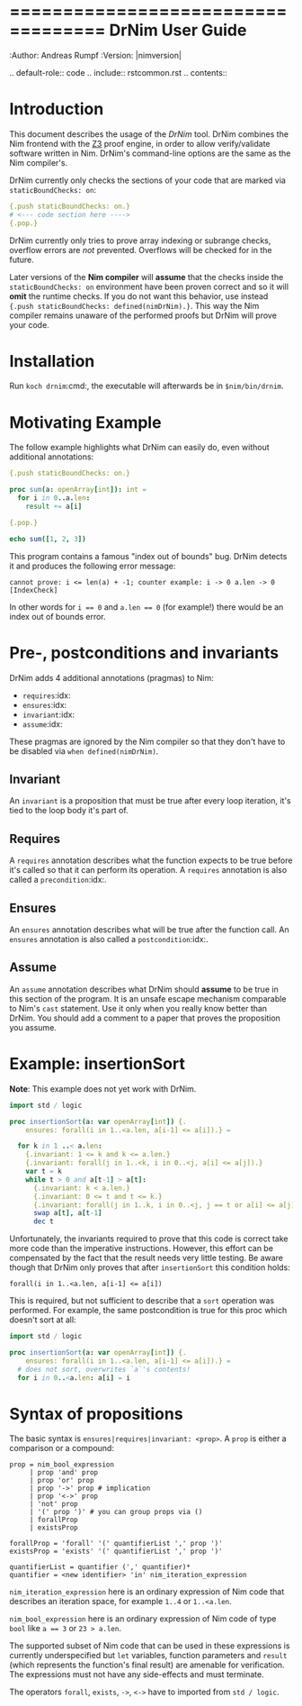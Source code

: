 ===================================
   DrNim User Guide
===================================

:Author: Andreas Rumpf
:Version: |nimversion|

.. default-role:: code
.. include:: rstcommon.rst
.. contents::


Introduction
============

This document describes the usage of the *DrNim* tool. DrNim combines
the Nim frontend with the [Z3](https://github.com/Z3Prover/z3) proof
engine, in order to allow verify/validate software written in Nim.
DrNim's command-line options are the same as the Nim compiler's.


DrNim currently only checks the sections of your code that are marked
via `staticBoundChecks: on`:

  ```nim
  {.push staticBoundChecks: on.}
  # <--- code section here ---->
  {.pop.}
  ```

DrNim currently only tries to prove array indexing or subrange checks,
overflow errors are *not* prevented. Overflows will be checked for in
the future.

Later versions of the **Nim compiler** will **assume** that the checks inside
the `staticBoundChecks: on` environment have been proven correct and so
it will **omit** the runtime checks. If you do not want this behavior, use
instead `{.push staticBoundChecks: defined(nimDrNim).}`. This way the
Nim compiler remains unaware of the performed proofs but DrNim will prove
your code.


Installation
============

Run `koch drnim`:cmd:, the executable will afterwards be
in ``$nim/bin/drnim``.


Motivating Example
==================

The follow example highlights what DrNim can easily do, even
without additional annotations:

  ```nim
  {.push staticBoundChecks: on.}

  proc sum(a: openArray[int]): int =
    for i in 0..a.len:
      result += a[i]

  {.pop.}

  echo sum([1, 2, 3])
  ```

This program contains a famous "index out of bounds" bug. DrNim
detects it and produces the following error message:

    cannot prove: i <= len(a) + -1; counter example: i -> 0 a.len -> 0 [IndexCheck]

In other words for `i == 0` and `a.len == 0` (for example!) there would be
an index out of bounds error.


Pre-, postconditions and invariants
===================================

DrNim adds 4 additional annotations (pragmas) to Nim:

- `requires`:idx:
- `ensures`:idx:
- `invariant`:idx:
- `assume`:idx:

These pragmas are ignored by the Nim compiler so that they don't have to
be disabled via `when defined(nimDrNim)`.


Invariant
---------

An `invariant` is a proposition that must be true after every loop
iteration, it's tied to the loop body it's part of.


Requires
--------

A `requires` annotation describes what the function expects to be true
before it's called so that it can perform its operation. A `requires`
annotation is also called a `precondition`:idx:.


Ensures
-------

An `ensures` annotation describes what will be true after the function
call. An `ensures` annotation is also called a `postcondition`:idx:.


Assume
------

An `assume` annotation describes what DrNim should **assume** to be true
in this section of the program. It is an unsafe escape mechanism comparable
to Nim's `cast` statement. Use it only when you really know better
than DrNim. You should add a comment to a paper that proves the proposition
you assume.


Example: insertionSort
======================

**Note**: This example does not yet work with DrNim.

  ```nim
  import std / logic

  proc insertionSort(a: var openArray[int]) {.
      ensures: forall(i in 1..<a.len, a[i-1] <= a[i]).} =

    for k in 1 ..< a.len:
      {.invariant: 1 <= k and k <= a.len.}
      {.invariant: forall(j in 1..<k, i in 0..<j, a[i] <= a[j]).}
      var t = k
      while t > 0 and a[t-1] > a[t]:
        {.invariant: k < a.len.}
        {.invariant: 0 <= t and t <= k.}
        {.invariant: forall(j in 1..k, i in 0..<j, j == t or a[i] <= a[j]).}
        swap a[t], a[t-1]
        dec t
  ```

Unfortunately, the invariants required to prove that this code is correct take more
code than the imperative instructions. However, this effort can be compensated
by the fact that the result needs very little testing. Be aware though that
DrNim only proves that after `insertionSort` this condition holds:

    forall(i in 1..<a.len, a[i-1] <= a[i])


This is required, but not sufficient to describe that a `sort` operation
was performed. For example, the same postcondition is true for this proc
which doesn't sort at all:

  ```nim
  import std / logic

  proc insertionSort(a: var openArray[int]) {.
      ensures: forall(i in 1..<a.len, a[i-1] <= a[i]).} =
    # does not sort, overwrites `a`'s contents!
    for i in 0..<a.len: a[i] = i
  ```



Syntax of propositions
======================

The basic syntax is `ensures|requires|invariant: <prop>`.
A `prop` is either a comparison or a compound:

    prop = nim_bool_expression
         | prop 'and' prop
         | prop 'or' prop
         | prop '->' prop # implication
         | prop '<->' prop
         | 'not' prop
         | '(' prop ')' # you can group props via ()
         | forallProp
         | existsProp

    forallProp = 'forall' '(' quantifierList ',' prop ')'
    existsProp = 'exists' '(' quantifierList ',' prop ')'

    quantifierList = quantifier (',' quantifier)*
    quantifier = <new identifier> 'in' nim_iteration_expression


`nim_iteration_expression` here is an ordinary expression of Nim code
that describes an iteration space, for example `1..4` or `1..<a.len`.

`nim_bool_expression` here is an ordinary expression of Nim code of
type `bool` like `a == 3` or `23 > a.len`.

The supported subset of Nim code that can be used in these expressions
is currently underspecified but `let` variables, function parameters
and `result` (which represents the function's final result) are amenable
for verification. The expressions must not have any side-effects and must
terminate.

The operators `forall`, `exists`, `->`, `<->` have to imported
from `std / logic`.
